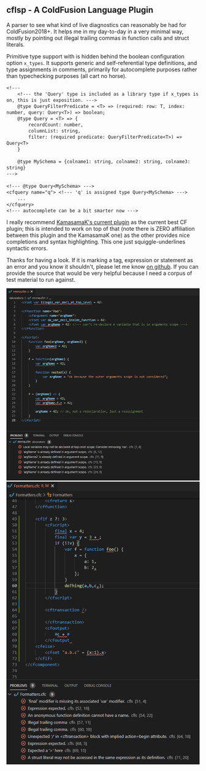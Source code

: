 ## cflsp - A ColdFusion Language Plugin

A parser to see what kind of live diagnostics can reasonably be had for ColdFusion2018+. It helps me in my day-to-day in a very minimal way, mostly by pointing out illegal trailing commas in function calls and struct literals.

Primitive type support with is hidden behind the boolean configuration option `x_types`. It supports generic and self-referential type definitions, and type assignments in comments, primarily for autocomplete purposes rather than typechecking purposes (all cart no horse).

```
<!---
    <!--- the 'Query' type is included as a library type if x_types is on, this is just exposition. --->
    @type QueryFilterPredicate = <T> => (required: row: T, index: number, query: Query<T>) => boolean;
    @type Query = <T> => {
        recordCount: number,
        columnList: string,
        filter: (required predicate: QueryFilterPredicate<T>) => Query<T>
    }

    @type MySchema = {colname1: string, colname2: string, colname3: string}
--->

<!--- @type Query<MySchema> --->
<cfquery name="q"> <!--- 'q' is assigned type Query<MySchema> --->
    ...
</cfquery>
<!--- autocomplete can be a bit smarter now --->
```

I really recommend [KamasamaK's current plugin](https://github.com/KamasamaK/vscode-cfml) as the current best CF plugin; this is intended to work on top of that (note there is ZERO affiliation between this plugin and the KamasamaK one) as the other provides nice completions and syntax highlighting. This one just squiggle-underlines syntactic errors.

Thanks for having a look. If it is marking a tag, expression or statement as an error and you know it shouldn't, please let me know [on github](https://github.com/softwareCobbler/cfc). If you can provide the source that would be very helpful because I need a corpus of test material to run against.

![errors from top-level var decl and function-level arguments scope shadowing](./cflsp-vscode/declaration-errors.png)
![example diagnostics, both squiggly-underlined and in the 'problems' panel](./cflsp-vscode/cfls-diagnostics.png)
